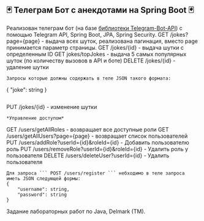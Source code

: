 
## :black_joker: Телеграм Бот с анекдотами на Spring Boot :black_joker:
Реализован телеграм бот (на базе [библиотеки Telegram-Bot-API](https://github.com/pengrad/java-telegram-bot-api/tree/master)) с помощью Telegram API, Spring Boot, JPA, Spring Security.
GET /jokes?page={page} - выдача всех шуток, реализована пагинация, вместо page принимается параметр страницы.
GET /jokes/{id} - выдача шутки с определенным ID
GET jokes/topJokes - выдача 5 самых популярных шуток (по количеству вызовов в API и боте)
DELETE /jokes/{id} - удаление шутки
```
Запросы которые должны содержать в теле JSON такого формата:
```
{
    "joke": string
}
```
```
PUT /jokes/{id} - изменение шутки
```
*Управление доступом*
```
GET /users/getAllRoles - возвращает все доступные роли
GET /users/getAllUsers?page={page} - возвращает список пользователей
PUT /users/addRole?userId={id}&roleId={id} - Добавить пользователю роль
PUT /users/removeRole?userId={id}&roleId={id} - Удалить роль у пользователя
DELETE /users/deleteUser?userId={id} - Удалить пользователя
```
Для запроса ``` POST /users/register ``` небходимо в теле запроса иметь JSON следующей формы:
{
    "username": string,
    "password": string
}
```
Задание лабораторных работ по Java, Delmark (TM).